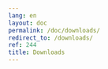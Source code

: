 ```yaml
---
lang: en
layout: doc
permalink: /doc/downloads/
redirect_to: /downloads/
ref: 244
title: Downloads
---
```

